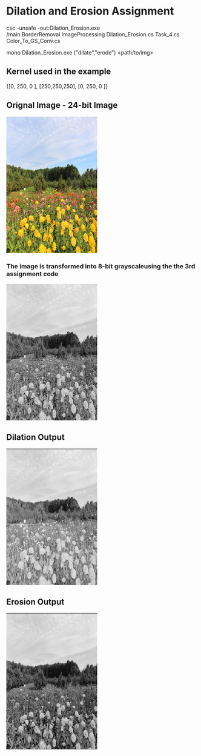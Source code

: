 # Dilation and Erosion Assignment

csc -unsafe -out:Dilation_Erosion.exe /main:BorderRemoval.ImageProcessing Dilation_Erosion.cs Task_4.cs Color_To_GS_Conv.cs

mono Dilation_Erosion.exe <method> ("dilate","erode") <path/to/img>

## Kernel used in the example

{[0,  250, 0 ],
 [250,250,250],
 [0,  250, 0 ]}

## Orignal Image - 24-bit Image 

<img src="https://github.com/Rashid12Kandah/Training_Assignment_7/blob/main/Dame1.jpg" alt="24-bit coloured Image of flower orchard" width="240" height="360">

### The image is transformed into 8-bit grayscaleusing the the 3rd assignment code

<img src="https://github.com/Rashid12Kandah/Training_Assignment_7/blob/main/Dame1.jpeg" alt="8-bit grayscale image of flower orchard" width="240" height="360">

## Dilation Output

<img src="https://github.com/Rashid12Kandah/Training_Assignment_7/blob/main/dilate.png" alt="8-bit grayscale dilated image of flower orchard" width="240" height="360">

## Erosion Output

<img src="https://github.com/Rashid12Kandah/Training_Assignment_7/blob/main/erode.png" alt="8-bit grayscale eroded image of flower orchard" width="240" height="360">
